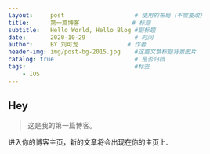 ```yaml
---
layout:     post   				    # 使用的布局（不需要改）
title:      第一篇博客 				# 标题 
subtitle:   Hello World, Hello Blog #副标题
date:       2020-10-29				# 时间
author:     BY 刘可龙			   	# 作者
header-img: img/post-bg-2015.jpg 	#这篇文章标题背景图片
catalog: true 						# 是否归档
tags:								#标签
    - IOS
---
```


## Hey
>这是我的第一篇博客。

进入你的博客主页，新的文章将会出现在你的主页上.

